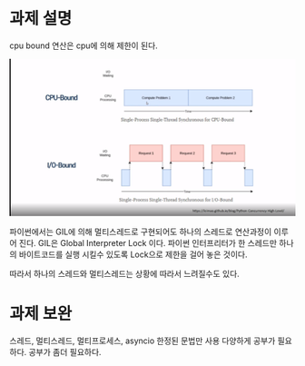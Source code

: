 # 과제 설명
cpu bound 연산은 cpu에 의해 제한이 된다.

![cpubound, iobound](cpubound-iobound.png)

파이썬에서는 GIL에 의해 멀티스레드로 구현되어도 하나의 스레드로 연산과정이 이루어 진다.
GIL은 Global Interpreter Lock 이다.
파이썬 인터프리터가 한 스레드만 하나의 바이트코드를 실행 시킬수 있도록
Lock으로 제한을 걸어 놓은 것이다.

따라서 하나의 스레드와 멀티스레드는 상황에 따라서 느려질수도 있다.

# 과제 보완
스레드, 멀티스레드, 멀티프로세스, asyncio 한정된 문법만 사용
다양하게 공부가 필요하다. 공부가 좀더 필요하다.
